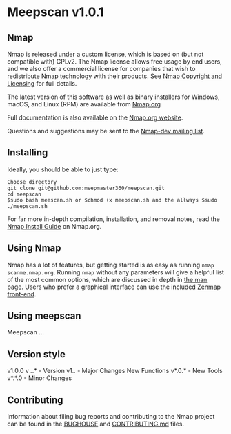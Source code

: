 
Meepscan
                                            v1.0.1
====

Nmap
----------
Nmap is released under a custom license, which is based on (but not compatible
with) GPLv2. The Nmap license allows free usage by end users, and we also offer
a commercial license for companies that wish to redistribute Nmap technology
with their products. See [Nmap Copyright and Licensing](https://nmap.org/book/man-legal.html)
for full details.

The latest version of this software as well as binary installers for Windows,
macOS, and Linux (RPM) are available from
[Nmap.org](https://nmap.org/download.html)

Full documentation is also available
on the [Nmap.org website](https://nmap.org/docs.html).

Questions and suggestions may be sent to the
[Nmap-dev mailing list](https://nmap.org/mailman/listinfo/dev).

Installing
----------
Ideally, you should be able to just type:

    Choose directory
    git clone git@github.com:meepmaster360/meepscan.git
    cd meepscan
    $sudo bash meescan.sh or $chmod +x meepscan.sh and the allways $sudo ./meepscan.sh

For far more in-depth compilation, installation, and removal notes, read the
[Nmap Install Guide](https://nmap.org/book/install.html) on Nmap.org.

Using Nmap
----------
Nmap has a lot of features, but getting started is as easy as running `nmap
scanme.nmap.org`. Running `nmap` without any parameters will give a helpful
list of the most common options, which are discussed in depth in [the man
page](https://nmap.org/book/man.html). Users who prefer a graphical interface
can use the included [Zenmap front-end](https://nmap.org/zenmap/).

Using meepscan
----------
Meepscan ...

Version style
----------
v1.0.0
v *.*.* - Version
v1.*.* - Major Changes New Functions
v*.0.* - New Tools
v*.*.0 - Minor Changes

Contributing
------------
Information about filing bug reports and contributing to the Nmap project can
be found in the [BUGHOUSE](BUGHOUSE) and [CONTRIBUTING.md](CONTRIBUTING.md)
files.
